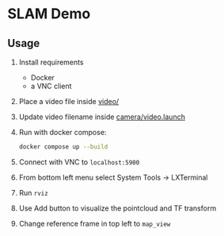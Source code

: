 # SLAM Demo

## Usage

1. Install requirements
    - Docker
    - a VNC client

2. Place a video file inside [video/](/video/)

3. Update video filename inside [camera/video.launch](/camera/video.launch)

4. Run with docker compose:

    ```bash
    docker compose up --build
    ```

5. Connect with VNC to `localhost:5900`

6. From bottom left menu select System Tools -> LXTerminal

7. Run `rviz`

8. Use Add button to visualize the pointcloud and TF transform

9. Change reference frame in top left to `map_view`
